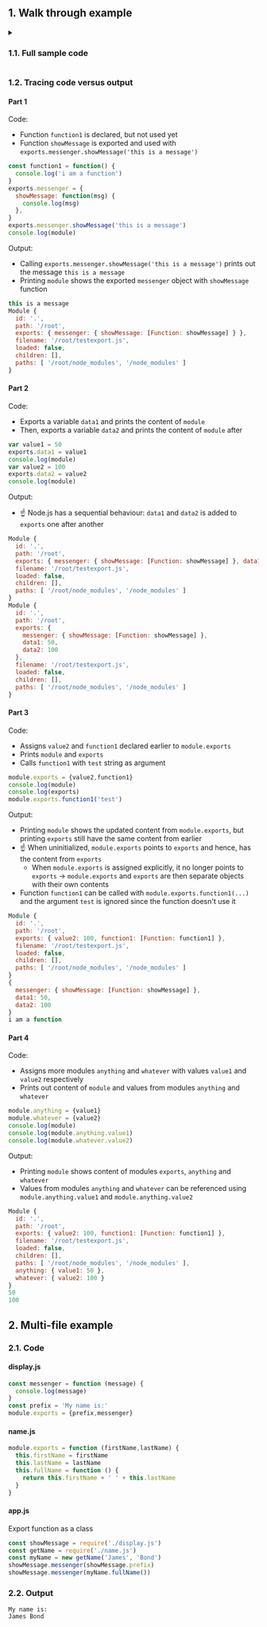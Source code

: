 ## 1. Walk through example

<details><summary><h3>1.1. Full sample code</h3></summary>

Code:

```js
const function1 = function() {
  console.log('i am a function')
}
exports.messenger = {
  showMessage: function(msg) {
    console.log(msg)
  }
}
exports.messenger.showMessage('this is a message')
console.log(module)
var value1 = 50
exports.data1 = value1
console.log(module)
var value2 = 100
exports.data2 = value2
console.log(module)
module.exports = {value2,function1}
console.log(module)
console.log(exports)
module.exports.function1('test')
module.anything = {value1}
module.whatever = {value2}
console.log(module)
console.log(module.anything.value1)
console.log(module.whatever.value2)
```

Output:

```js
this is a message
Module {
  id: '.',
  path: '/root',
  exports: { messenger: { showMessage: [Function: showMessage] } },
  filename: '/root/testexport.js',
  loaded: false,
  children: [],
  paths: [ '/root/node_modules', '/node_modules' ]
}
Module {
  id: '.',
  path: '/root',
  exports: { messenger: { showMessage: [Function: showMessage] }, data1: 50 },
  filename: '/root/testexport.js',
  loaded: false,
  children: [],
  paths: [ '/root/node_modules', '/node_modules' ]
}
Module {
  id: '.',
  path: '/root',
  exports: {
    messenger: { showMessage: [Function: showMessage] },
    data1: 50,
    data2: 100
  },
  filename: '/root/testexport.js',
  loaded: false,
  children: [],
  paths: [ '/root/node_modules', '/node_modules' ]
}
Module {
  id: '.',
  path: '/root',
  exports: { value2: 100, function1: [Function: function1] },
  filename: '/root/testexport.js',
  loaded: false,
  children: [],
  paths: [ '/root/node_modules', '/node_modules' ]
}
{
  messenger: { showMessage: [Function: showMessage] },
  data1: 50,
  data2: 100
}
i am a function
Module {
  id: '.',
  path: '/root',
  exports: { value2: 100, function1: [Function: function1] },
  filename: '/root/testexport.js',
  loaded: false,
  children: [],
  paths: [ '/root/node_modules', '/node_modules' ],
  anything: { value1: 50 },
  whatever: { value2: 100 }
}
50
100
```

</details>

### 1.2. Tracing code versus output

#### Part 1

Code:
- Function `function1` is declared, but not used yet
- Function `showMessage` is exported and used with `exports.messenger.showMessage('this is a message')`

```js
const function1 = function() {
  console.log('i am a function')
}
exports.messenger = {
  showMessage: function(msg) {
    console.log(msg)
  },
}
exports.messenger.showMessage('this is a message')
console.log(module)
```

Output:
- Calling `exports.messenger.showMessage('this is a message')` prints out the message `this is a message`
- Printing `module` shows the exported `messenger` object with `showMessage` function

```js
this is a message
Module {
  id: '.',
  path: '/root',
  exports: { messenger: { showMessage: [Function: showMessage] } },
  filename: '/root/testexport.js',
  loaded: false,
  children: [],
  paths: [ '/root/node_modules', '/node_modules' ]
}
```

#### Part 2

Code:
- Exports a variable `data1` and prints the content of `module`
- Then, exports a variable `data2` and prints the content of `module` after

```js
var value1 = 50
exports.data1 = value1
console.log(module)
var value2 = 100
exports.data2 = value2
console.log(module)
```

Output:
- ☝️ Node.js has a sequential behaviour: `data1` and `data2` is added to `exports` one after another

```js
Module {
  id: '.',
  path: '/root',
  exports: { messenger: { showMessage: [Function: showMessage] }, data1: 50 },
  filename: '/root/testexport.js',
  loaded: false,
  children: [],
  paths: [ '/root/node_modules', '/node_modules' ]
}
Module {
  id: '.',
  path: '/root',
  exports: {
    messenger: { showMessage: [Function: showMessage] },
    data1: 50,
    data2: 100
  },
  filename: '/root/testexport.js',
  loaded: false,
  children: [],
  paths: [ '/root/node_modules', '/node_modules' ]
}
```

#### Part 3

Code:
- Assigns `value2` and `function1` declared earlier to `module.exports`
- Prints `module` and `exports`
- Calls `function1` with `test` string as argument

```js
module.exports = {value2,function1}
console.log(module)
console.log(exports)
module.exports.function1('test')
```

Output:
- Printing `module` shows the updated content from `module.exports`, but printing `exports` still have the same content from earlier
- ☝️ When uninitialized, `module.exports` points to `exports` and hence, has the content from `exports`
  - When `module.exports` is assigned explicitly, it no longer points to `exports` → `module.exports` and `exports` are then separate objects with their own contents
- Function `function1` can be called with `module.exports.function1(...)` and the argument `test` is ignored since the function doesn't use it

```js
Module {
  id: '.',
  path: '/root',
  exports: { value2: 100, function1: [Function: function1] },
  filename: '/root/testexport.js',
  loaded: false,
  children: [],
  paths: [ '/root/node_modules', '/node_modules' ]
}
{
  messenger: { showMessage: [Function: showMessage] },
  data1: 50,
  data2: 100
}
i am a function
```

#### Part 4

Code:
- Assigns more modules `anything` and `whatever` with values `value1` and `value2` respectively
- Prints out content of `module` and values from modules `anything` and `whatever`

```js
module.anything = {value1}
module.whatever = {value2}
console.log(module)
console.log(module.anything.value1)
console.log(module.whatever.value2)
```

Output:
- Printing `module` shows content of modules `exports`, `anything` and `whatever`
- Values from modules `anything` and `whatever` can be referenced using `module.anything.value1` and `module.anything.value2`

```js
Module {
  id: '.',
  path: '/root',
  exports: { value2: 100, function1: [Function: function1] },
  filename: '/root/testexport.js',
  loaded: false,
  children: [],
  paths: [ '/root/node_modules', '/node_modules' ],
  anything: { value1: 50 },
  whatever: { value2: 100 }
}
50
100
```

## 2. Multi-file example

### 2.1. Code

#### display.js

```js
const messenger = function (message) {
  console.log(message)
}
const prefix = 'My name is:'
module.exports = {prefix,messenger}
```

#### name.js

```js
module.exports = function (firstName,lastName) {
  this.firstName = firstName
  this.lastName = lastName
  this.fullName = function () { 
    return this.firstName + ' ' + this.lastName
  }
}
```

#### app.js

Export function as a class

```js
const showMessage = require('./display.js')
const getName = require('./name.js')
const myName = new getName('James', 'Bond')
showMessage.messenger(showMessage.prefix)
showMessage.messenger(myName.fullName())
```

### 2.2. Output

```console
My name is:
James Bond
```
